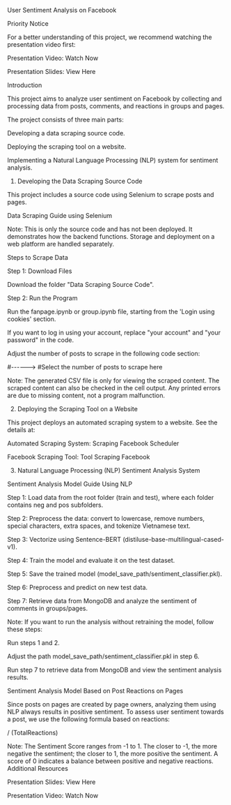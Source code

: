 User Sentiment Analysis on Facebook

Priority Notice

For a better understanding of this project, we recommend watching the presentation video first:

Presentation Video: Watch Now

Presentation Slides: View Here

Introduction

This project aims to analyze user sentiment on Facebook by collecting and processing data from posts, comments, and reactions in groups and pages.

The project consists of three main parts:

Developing a data scraping source code.

Deploying the scraping tool on a website.

Implementing a Natural Language Processing (NLP) system for sentiment analysis.

1. Developing the Data Scraping Source Code

This project includes a source code using Selenium to scrape posts and pages.

Data Scraping Guide using Selenium

Note: This is only the source code and has not been deployed. It demonstrates how the backend functions. Storage and deployment on a web platform are handled separately.

Steps to Scrape Data

Step 1: Download Files

Download the folder "Data Scraping Source Code".

Step 2: Run the Program

Run the fanpage.ipynb or group.ipynb file, starting from the 'Login using cookies' section.

If you want to log in using your account, replace "your account" and "your password" in the code.

Adjust the number of posts to scrape in the following code section:

#------> #Select the number of posts to scrape here

Note: The generated CSV file is only for viewing the scraped content. The scraped content can also be checked in the cell output. Any printed errors are due to missing content, not a program malfunction.

2. Deploying the Scraping Tool on a Website

This project deploys an automated scraping system to a website. See the details at:

Automated Scraping System: Scraping Facebook Scheduler

Facebook Scraping Tool: Tool Scraping Facebook

3. Natural Language Processing (NLP) Sentiment Analysis System

Sentiment Analysis Model Guide Using NLP

Step 1: Load data from the root folder (train and test), where each folder contains neg and pos subfolders.

Step 2: Preprocess the data: convert to lowercase, remove numbers, special characters, extra spaces, and tokenize Vietnamese text.

Step 3: Vectorize using Sentence-BERT (distiluse-base-multilingual-cased-v1).

Step 4: Train the model and evaluate it on the test dataset.

Step 5: Save the trained model (model_save_path/sentiment_classifier.pkl).

Step 6: Preprocess and predict on new test data.

Step 7: Retrieve data from MongoDB and analyze the sentiment of comments in groups/pages.

Note: If you want to run the analysis without retraining the model, follow these steps:

Run steps 1 and 2.

Adjust the path model_save_path/sentiment_classifier.pkl in step 6.

Run step 7 to retrieve data from MongoDB and view the sentiment analysis results.

Sentiment Analysis Model Based on Post Reactions on Pages

Since posts on pages are created by page owners, analyzing them using NLP always results in positive sentiment. To assess user sentiment towards a post, we use the following formula based on reactions:

 / (TotalReactions)

Note: The Sentiment Score ranges from -1 to 1. The closer to -1, the more negative the sentiment; the closer to 1, the more positive the sentiment. A score of 0 indicates a balance between positive and negative reactions.
Additional Resources

Presentation Slides: View Here

Presentation Video: Watch Now
